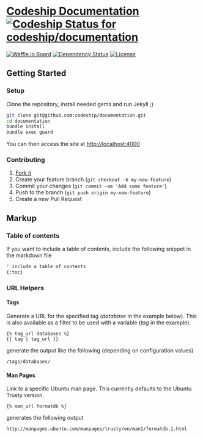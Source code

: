 # [Codeship Documentation](https://codeship.io/documentation/) [ ![Codeship Status for codeship/documentation](https://codeship.io/projects/59a737f0-1648-0132-c4e7-72c6c37b1f6e/status)](https://codeship.io/projects/33837)

[![Waffle.io Board](https://badge.waffle.io/codeship/documentation.svg?label=ready&title=Ready)](http://waffle.io/codeship/documentation)
[![Dependency Status](https://gemnasium.com/codeship/documentation.svg)](https://gemnasium.com/codeship/documentation)
[![License](http://img.shields.io/:license-mit-blue.svg)](https://github.com/codeship/documentation/blob/master/License.md)

## Getting Started

### Setup

Clone the repository, install needed gems and run Jekyll ;)

```bash
git clone git@github.com:codeship/documentation.git
cd documentation
bundle install
bundle exec guard
```

You can then access the site at [http://localhost:4000](http://localhost:4000)

### Contributing

1. [Fork it](https://github.com/codeship/documentation/fork)
1. Create your feature branch (```git checkout -b my-new-feature```)
1. Commit your changes (```git commit -am 'Add some feature'```)
1. Push to the branch (```git push origin my-new-feature```)
1. Create a new Pull Request

## Markup

### Table of contents

If you want to include a table of contents, include the following snippet in the markdown file

```md
* include a table of contents
{:toc}
```

### URL Helpers
#### Tags

Generate a URL for the specified tag (_database_ in the example below). This is also available as a filter to be used with a variable (_tag_ in the example).

```
{% tag_url databases %}
{{ tag | tag_url }}
```

generate the output like the following (depending on configuration values)

```
/tags/databases/
```

#### Man Pages

Link to a specific Ubuntu man page. This currently defaults to the Ubuntu Trusty version.

```
{% man_url formatdb %}
```

generates the following output

```
http://manpages.ubuntu.com/manpages/trusty/en/man1/formatdb.1.html
```

